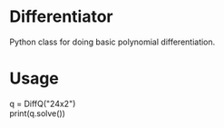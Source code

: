 # Differentiator
Python class for doing basic polynomial differentiation.

# Usage
q = DiffQ("24x2")<br>
print(q.solve())
